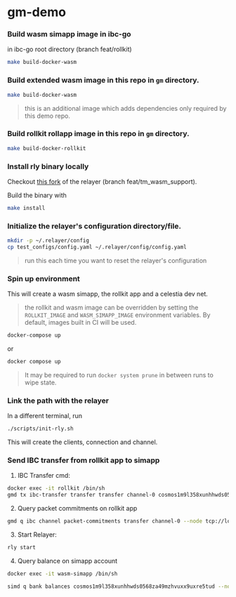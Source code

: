 # gm-demo

### Build wasm simapp image in ibc-go

in ibc-go root directory (branch feat/rollkit)

```bash
make build-docker-wasm
```

### Build extended wasm image in this repo in `gm` directory.

```bash
make build-docker-wasm
```

> this is an additional image which adds dependencies only required by this demo repo.

### Build rollkit rollapp image in this repo in `gm` directory.

```bash
make build-docker-rollkit
```

### Install rly binary locally

Checkout [this fork](https://github.com/charleenfei/relayer/tree/feat/tm_wasm_support) of the relayer (branch
feat/tm_wasm_support).

Build the binary with

```bash
make install
```

### Initialize the relayer's configuration directory/file.

```bash
mkdir -p ~/.relayer/config
cp test_configs/config.yaml ~/.relayer/config/config.yaml
```

> run this each time you want to reset the relayer's configuration

### Spin up environment

This will create a wasm simapp, the rollkit app and a celestia dev net.

> the rollkit and wasm image can be overridden by setting the `ROLLKIT_IMAGE` and `WASM_SIMAPP_IMAGE` environment variables.
> By default, images built in CI will be used.

```bash
docker-compose up
```

or

```bash
docker compose up
```

> It may be required to run `docker system prune` in between runs to wipe state.

### Link the path with the relayer

In a different terminal, run

```bash
./scripts/init-rly.sh
```

This will create the clients, connection and channel.

### Send IBC transfer from rollkit app to simapp

1. IBC Transfer cmd:

```bash
docker exec -it rollkit /bin/sh
gmd tx ibc-transfer transfer transfer channel-0 cosmos1m9l358xunhhwds0568za49mzhvuxx9uxre5tud 1000stake --from gm-key --keyring-backend test --chain-id gm --node tcp://localhost:36657  --gas 150000 --fees 4000stake
```

2. Query packet commitments on rollkit app
```bash
gmd q ibc channel packet-commitments transfer channel-0 --node tcp://localhost:36657
```

3. Start Relayer:

```bash
rly start
```

4. Query balance on simapp account

```bash
docker exec -it wasm-simapp /bin/sh

simd q bank balances cosmos1m9l358xunhhwds0568za49mzhvuxx9uxre5tud --node tcp://localhost:46657
```